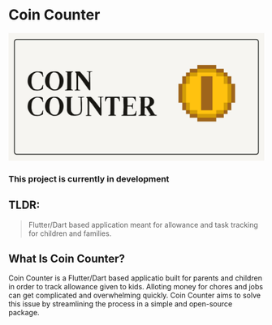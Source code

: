 # Coin Counter
![coin-counter-logo](branding/coin-counter-banner.jpg)

### This project is currently in development

## TLDR:
> Flutter/Dart based application meant for allowance and task tracking for children and families.

## What Is Coin Counter?
Coin Counter is a Flutter/Dart based applicatio built for parents and children in order to track allowance given to kids. Alloting money for chores and jobs can get complicated and overwhelming quickly. Coin Counter aims to solve this issue by streamlining the process in a simple and open-source package.


